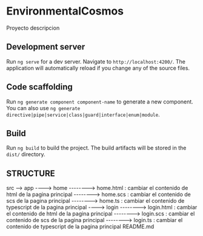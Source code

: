 # EnvironmentalCosmos

Proyecto descripcion 


## Development server

Run `ng serve` for a dev server. Navigate to `http://localhost:4200/`. The application will automatically reload if you change any of the source files.

## Code scaffolding

Run `ng generate component component-name` to generate a new component. You can also use `ng generate directive|pipe|service|class|guard|interface|enum|module`.

## Build

Run `ng build` to build the project. The build artifacts will be stored in the `dist/` directory.

## STRUCTURE

src
--> app
----> home
--------> home.html : cambiar el contenido de html de la pagina principal
--------> home.scs : cambiar el contenido de scs de la pagina principal
--------> home.ts : cambiar el contenido de typescript de la pagina principal
----> login
--------> login.html : cambiar el contenido de html de la pagina principal
--------> login.scs : cambiar el contenido de scs de la pagina principal
--------> login.ts : cambiar el contenido de typescript de la pagina principal
README.md
